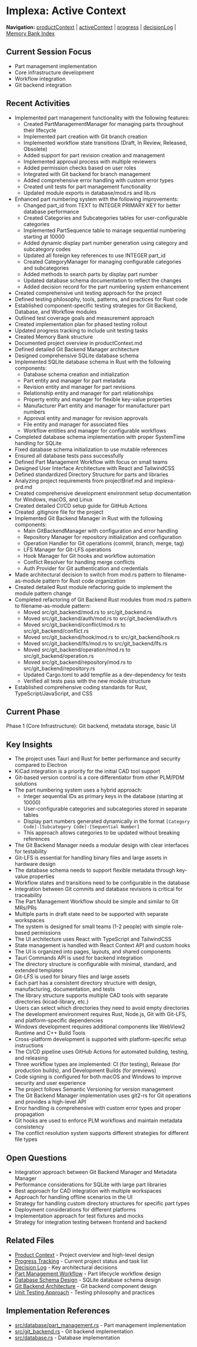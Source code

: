 # Implexa: Active Context

**Navigation:** [productContext](./productContext.md) | [activeContext](./activeContext.md) | [progress](./progress.md) | [decisionLog](./decisionLog.md) | [Memory Bank Index](./memory-bank-index.md)

## Current Session Focus
- Part management implementation
- Core infrastructure development
- Workflow integration
- Git backend integration

## Recent Activities
- Implemented part management functionality with the following features:
  - Created PartManagementManager for managing parts throughout their lifecycle
  - Implemented part creation with Git branch creation
  - Implemented workflow state transitions (Draft, In Review, Released, Obsolete)
  - Added support for part revision creation and management
  - Implemented approval process with multiple reviewers
  - Added permission checks based on user roles
  - Integrated with Git backend for branch management
  - Added comprehensive error handling with custom error types
  - Created unit tests for part management functionality
  - Updated module exports in database/mod.rs and lib.rs
- Enhanced part numbering system with the following improvements:
  - Changed part_id from TEXT to INTEGER PRIMARY KEY for better database performance
  - Created Categories and Subcategories tables for user-configurable categories
  - Implemented PartSequence table to manage sequential numbering starting at 10000
  - Added dynamic display part number generation using category and subcategory codes
  - Updated all foreign key references to use INTEGER part_id
  - Created CategoryManager for managing configurable categories and subcategories
  - Added methods to search parts by display part number
  - Updated database schema documentation to reflect the changes
  - Added decision record for the part numbering system enhancement
- Created comprehensive unit testing approach for the project
- Defined testing philosophy, tools, patterns, and practices for Rust code
- Established component-specific testing strategies for Git Backend, Database, and Workflow modules
- Outlined test coverage goals and measurement approach
- Created implementation plan for phased testing rollout
- Updated progress tracking to include unit testing tasks
- Created Memory Bank structure
- Documented project overview in productContext.md
- Defined detailed Git Backend Manager architecture
- Designed comprehensive SQLite database schema
- Implemented SQLite database schema in Rust with the following components:
  - Database schema creation and initialization
  - Part entity and manager for part metadata
  - Revision entity and manager for part revisions
  - Relationship entity and manager for part relationships
  - Property entity and manager for flexible key-value properties
  - Manufacturer Part entity and manager for manufacturer part numbers
  - Approval entity and manager for revision approvals
  - File entity and manager for associated files
  - Workflow entities and manager for configurable workflows
- Completed database schema implementation with proper SystemTime handling for SQLite
- Fixed database schema initialization to use mutable references
- Ensured all database tests pass successfully
- Defined Part Management Workflow with focus on small teams
- Designed User Interface Architecture with React and TailwindCSS
- Defined standardized Directory Structure for parts and libraries
- Analyzing project requirements from projectBrief.md and implexa-prd.md
- Created comprehensive development environment setup documentation for Windows, macOS, and Linux
- Created detailed CI/CD setup guide for GitHub Actions
- Created .gitignore file for the project
- Implemented Git Backend Manager in Rust with the following components:
  - Main GitBackendManager with configuration and error handling
  - Repository Manager for repository initialization and configuration
  - Operation Handler for Git operations (commit, branch, merge, tag)
  - LFS Manager for Git-LFS operations
  - Hook Manager for Git hooks and workflow automation
  - Conflict Resolver for handling merge conflicts
  - Auth Provider for Git authentication and credentials
- Made architectural decision to switch from mod.rs pattern to filename-as-module pattern for Rust code organization
- Created detailed Rust module refactoring guide to implement the module pattern change
- Completed refactoring of Git Backend Rust modules from mod.rs pattern to filename-as-module pattern:
  - Moved src/git_backend/mod.rs to src/git_backend.rs
  - Moved src/git_backend/auth/mod.rs to src/git_backend/auth.rs
  - Moved src/git_backend/conflict/mod.rs to src/git_backend/conflict.rs
  - Moved src/git_backend/hook/mod.rs to src/git_backend/hook.rs
  - Moved src/git_backend/lfs/mod.rs to src/git_backend/lfs.rs
  - Moved src/git_backend/operation/mod.rs to src/git_backend/operation.rs
  - Moved src/git_backend/repository/mod.rs to src/git_backend/repository.rs
  - Updated Cargo.toml to add tempfile as a dev-dependency for tests
  - Verified all tests pass with the new module structure
- Established comprehensive coding standards for Rust, TypeScript/JavaScript, and CSS

## Current Phase
Phase 1 (Core Infrastructure): Git backend, metadata storage, basic UI

## Key Insights
- The project uses Tauri and Rust for better performance and security compared to Electron
- KiCad integration is a priority for the initial CAD tool support
- Git-based version control is a core differentiator from other PLM/PDM solutions
- The part numbering system uses a hybrid approach:
  - Integer sequential IDs as primary keys in the database (starting at 10000)
  - User-configurable categories and subcategories stored in separate tables
  - Display part numbers generated dynamically in the format `[Category Code]-[Subcategory Code]-[Sequential Number]`
  - This approach allows categories to be updated without breaking references
- The Git Backend Manager needs a modular design with clear interfaces for testability
- Git-LFS is essential for handling binary files and large assets in hardware design
- The database schema needs to support flexible metadata through key-value properties
- Workflow states and transitions need to be configurable in the database
- Integration between Git commits and database revisions is critical for traceability
- The Part Management Workflow should be simple and similar to Git MRs/PRs
- Multiple parts in draft state need to be supported with separate workspaces
- The system is designed for small teams (1-2 people) with simple role-based permissions
- The UI architecture uses React with TypeScript and TailwindCSS
- State management is handled with React Context API and custom hooks
- The UI is organized into pages, layouts, and shared components
- Tauri Commands API is used for backend integration
- The directory structure is configurable with minimal, standard, and extended templates
- Git-LFS is used for binary files and large assets
- Each part has a consistent directory structure with design, manufacturing, documentation, and tests
- The library structure supports multiple CAD tools with separate directories (kicad-library, etc.)
- Users can select which directories they need to avoid empty directories
- The development environment requires Rust, Node.js, Git with Git-LFS, and platform-specific dependencies
- Windows development requires additional components like WebView2 Runtime and C++ Build Tools
- Cross-platform development is supported with platform-specific setup instructions
- The CI/CD pipeline uses GitHub Actions for automated building, testing, and releasing
- Three workflow types are implemented: CI (for testing), Release (for production builds), and Development Builds (for previews)
- Code signing is configured for both macOS and Windows to improve security and user experience
- The project follows Semantic Versioning for version management
- The Git Backend Manager implementation uses git2-rs for Git operations and provides a high-level API
- Error handling is comprehensive with custom error types and proper propagation
- Git hooks are used to enforce PLM workflows and maintain metadata consistency
- The conflict resolution system supports different strategies for different file types

## Open Questions
- Integration approach between Git Backend Manager and Metadata Manager
- Performance considerations for SQLite with large part libraries
- Best approach for CAD integration with multiple workspaces
- Approach for handling offline scenarios in the UI
- Strategy for handling custom directory structures for specific part types
- Deployment considerations for different platforms
- Implementation approach for test fixtures and mocks
- Strategy for integration testing between frontend and backend

## Related Files
- [Product Context](./productContext.md) - Project overview and high-level design
- [Progress Tracking](./progress.md) - Current project status and task list
- [Decision Log](./decisionLog.md) - Key architectural decisions
- [Part Management Workflow](./part-management-workflow.md) - Part lifecycle workflow design
- [Database Schema Design](./database-schema-design.md) - SQLite database schema design
- [Git Backend Architecture](./git-backend-architecture.md) - Git backend component design
- [Unit Testing Approach](./unit-testing-approach.md) - Testing philosophy and practices

## Implementation References
- [src/database/part_management.rs](../src/database/part_management.rs) - Part management implementation
- [src/git_backend.rs](../src/git_backend.rs) - Git backend implementation
- [src/database.rs](../src/database.rs) - Database implementation
